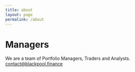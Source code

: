 ```yaml
---
title: about
layout: page
permalink: /about
---
```


# Managers

We are a team of Portfolio Managers, Traders and Analysts.
contact@blackpool.finance
